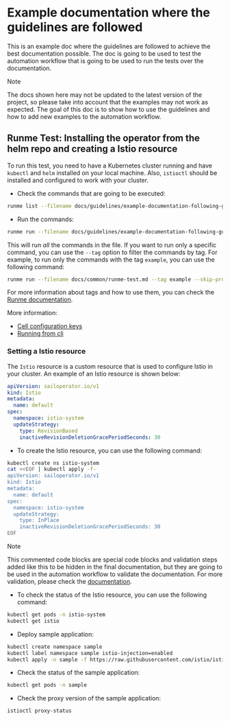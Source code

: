 # Example documentation where the guidelines are followed
This is an example doc where the guidelines are followed to achieve the best documentation possible. The doc is going to be used to test the automation workflow that is going to be used to run the tests over the documentation.

> [!NOTE]
> The docs shown here may not be updated to the latest version of the project, so please take into account that the examples may not work as expected. The goal of this doc is to show how to use the guidelines and how to add new examples to the automation workflow.

## Runme Test: Installing the operator from the helm repo and creating a Istio resource

To run this test, you need to have a Kubernetes cluster running and have `kubectl` and `helm` installed on your local machine. Also, `istioctl` should be installed and configured to work with your cluster.

- Check the commands that are going to be executed:
```bash { ignore=true }
runme list --filename docs/guidelines/example-documentation-following-guidelines.md
```

- Run the commands:
```bash { ignore=true }
runme run --filename docs/guidelines/example-documentation-following-guidelines.md --all --skip-prompts
```
This will run *all* the commands in the file. If you want to run only a specific command, you can use the `--tag` option to filter the commands by tag. For example, to run only the commands with the tag `example`, you can use the following command:
```bash { ignore=true }
runme run --filename docs/common/runme-test.md --tag example --skip-prompts
```
For more information about tags and how to use them, you can check the [Runme documentation](https://docs.runme.dev/usage/run-tag).

More information:
- [Cell configuration keys](https://docs.runme.dev/configuration/cell-level#cell-configuration-keys)
- [Running from cli](https://docs.runme.dev/getting-started/cli)

### Setting a Istio resource

The `Istio` resource is a custom resource that is used to configure Istio in your cluster. An example of an Istio resource is shown below:

```yaml { ignore=true }
apiVersion: sailoperator.io/v1
kind: Istio
metadata:
  name: default
spec:
  namespace: istio-system
  updateStrategy:
    type: RevisionBased
    inactiveRevisionDeletionGracePeriodSeconds: 30
```
- To create the Istio resource, you can use the following command:
```bash { name=create-istio tag=example}
kubectl create ns istio-system
cat <<EOF | kubectl apply -f-
apiVersion: sailoperator.io/v1
kind: Istio
metadata:
  name: default
spec:
  namespace: istio-system
  updateStrategy:
    type: InPlace
    inactiveRevisionDeletionGracePeriodSeconds: 30
EOF
```

> [!NOTE]
> This commented code blocks are special code blocks and validation steps added like this to be hidden in the final documentation, but they are going to be used in the automation workflow to validate the documentation. For more validation, please check the [documentation](/docs/guidelines/guidelines.md#L146).
<!-- ```bash { name=validation-print-istio-resource tag=example}
kubectl get istio -o yaml
kubectl get deployment sail-operator -n sail-operator -o yaml
``` -->

<!-- ```bash { name=validation-wait-istiod tag=example}
for i in 1 2 3 4 5; do
  pods=$(kubectl get pod -l app=istiod -n istio-system -o jsonpath='{.items[*].status.phase}')
  echo "Waiting for istiod pod to be running... (current: $pods)"
  echo "$pods" | grep -q Running && break
  sleep 5
done
``` -->

- To check the status of the Istio resource, you can use the following command:
```bash { name=check-istio tag=example}
kubectl get pods -n istio-system
kubectl get istio
```

- Deploy sample application:
```bash { name=deploy-sample-app tag=example}
kubectl create namespace sample
kubectl label namespace sample istio-injection=enabled
kubectl apply -n sample -f https://raw.githubusercontent.com/istio/istio/release-1.24/samples/bookinfo/platform/kube/bookinfo.yaml
```
<!-- ```bash { name=validation-wait-sample-app tag=example}
for i in {1..5}; do kubectl wait --for=condition=available --timeout=600s deployment/productpage-v1 -n sample && break || sleep 5; done
``` -->

- Check the status of the sample application:
```bash { name=check-sample-app tag=example}
kubectl get pods -n sample
```
<!-- ```bash { name=check-sidecar-exist tag=example}
if ! kubectl get pods -n sample -l app=productpage -o jsonpath='{range .items[*]}{@.metadata.name}{" "}{range .spec.containers[*]}{@.name}{" "}{end}{"\n"}{end}' | grep -q istio-proxy; then
  echo "No Istio sidecar (istio-proxy) injected in productpage pod!"
  exit 1
fi
``` -->

- Check the proxy version of the sample application:
```bash { name=check-proxy-version tag=example}
istioctl proxy-status 
```
